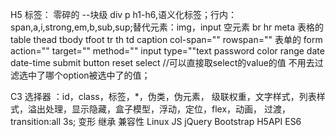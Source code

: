 H5
    标签：
        零碎的 --块级 div p h1-h6,语义化标签；行内：span,a,i,strong,em,b,sub,sup;替代元素：img，input 
        空元素 br hr meta
        表格的
        table thead tbody tfoot tr th td caption col-span="" rowspan=""
        表单的
        form action="" target="" method=""
        input type=""text password color range date date-time submit button reset 
        select //可以直接取select的value的值 不用去过滤选中了哪个option被选中了的值；

C3
    选择器 ：id，class，标签，*，伪类，伪元素，
    级联权重，文字样式，列表样式，溢出处理，显示隐藏，盒子模型，浮动，定位，flex，动画，
    过渡，transition:all 3s;
    变形
    继承
    兼容性
Linux
JS
jQuery
Bootstrap
H5API
ES6

